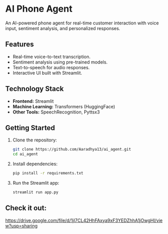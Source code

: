 # AI Phone Agent

An AI-powered phone agent for real-time customer interaction with voice input, sentiment analysis, and personalized responses.

## Features
- Real-time voice-to-text transcription.
- Sentiment analysis using pre-trained models.
- Text-to-speech for audio responses.
- Interactive UI built with Streamlit.

## Technology Stack
- **Frontend:** Streamlit
- **Machine Learning:** Transformers (HuggingFace)
- **Other Tools:** SpeechRecognition, Pyttsx3

## Getting Started
1. Clone the repository:
   ```bash
   git clone https://github.com/Aaradhya13/ai_agent.git
   cd ai_agent
   
2. Install dependencies:
    ```bash
   pip install -r requirements.txt
   
4. Run the Streamlit app:
    ```bash
   streamlit run app.py

## Check it out:
https://drive.google.com/file/d/1jI7CL42HhFAxya9xF3YEDZhhA1jOwgHl/view?usp=sharing
